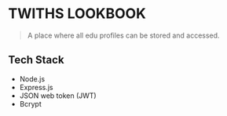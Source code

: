 # TWITHS LOOKBOOK

> A place where all edu profiles can be stored and accessed.

## Tech Stack

- Node.js
- Express.js
- JSON web token (JWT)
- Bcrypt
